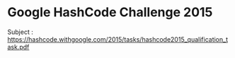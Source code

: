 # Google HashCode Challenge 2015

Subject : https://hashcode.withgoogle.com/2015/tasks/hashcode2015_qualification_task.pdf
